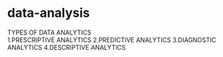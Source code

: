 # data-analysis
TYPES OF DATA ANALYTICS  
1.PRESCRIPTIVE ANALYTICS
2.PREDICTIVE ANALYTICS
3.DIAGNOSTIC ANALYTICS
4.DESCRIPTIVE ANALYTICS
